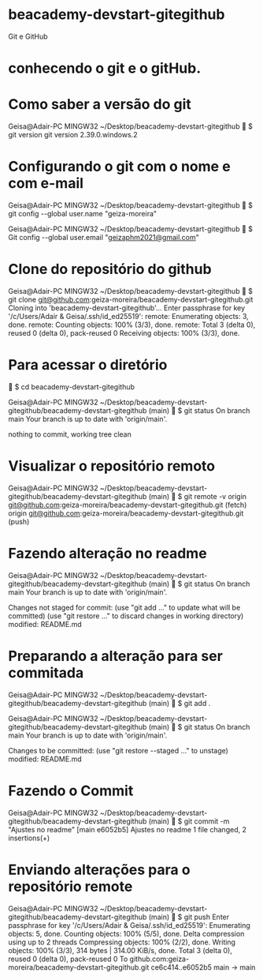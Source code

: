 # beacademy-devstart-gitegithub
Git e GitHub

# conhecendo o git e o gitHub.


# Como saber a versão do git
Geisa@Adair-PC MINGW32 ~/Desktop/beacademy-devstart-gitegithub
	$ git version
git version 2.39.0.windows.2


# Configurando o git com o nome e com e-mail
Geisa@Adair-PC MINGW32 ~/Desktop/beacademy-devstart-gitegithub
	$ git config --global user.name "geiza-moreira"

Geisa@Adair-PC MINGW32 ~/Desktop/beacademy-devstart-gitegithub
	$ Git config --global user.email "geizaphm2021@gmail.com"




# Clone do repositório do github

Geisa@Adair-PC MINGW32 ~/Desktop/beacademy-devstart-gitegithub
	$ git clone git@github.com:geiza-moreira/beacademy-devstart-gitegithub.git
Cloning into 'beacademy-devstart-gitegithub'...
Enter passphrase for key '/c/Users/Adair & Geisa/.ssh/id_ed25519':
remote: Enumerating objects: 3, done.
remote: Counting objects: 100% (3/3), done.
remote: Total 3 (delta 0), reused 0 (delta 0), pack-reused 0
Receiving objects: 100% (3/3), done.


# Para acessar o diretório 

	$ cd beacademy-devstart-gitegithub

Geisa@Adair-PC MINGW32 ~/Desktop/beacademy-devstart-gitegithub/beacademy-devstart-gitegithub (main)
	$ git status
On branch main
Your branch is up to date with 'origin/main'.

nothing to commit, working tree clean


# Visualizar o repositório remoto
Geisa@Adair-PC MINGW32 ~/Desktop/beacademy-devstart-gitegithub/beacademy-devstart-gitegithub (main)
	$ git remote -v
origin  git@github.com:geiza-moreira/beacademy-devstart-gitegithub.git (fetch)
origin  git@github.com:geiza-moreira/beacademy-devstart-gitegithub.git (push)

# Fazendo alteração no readme
Geisa@Adair-PC MINGW32 ~/Desktop/beacademy-devstart-gitegithub/beacademy-devstart-gitegithub (main)
	$ git status
On branch main
Your branch is up to date with 'origin/main'.

Changes not staged for commit:
  (use "git add <file>..." to update what will be committed)
  (use "git restore <file>..." to discard changes in working directory)
        modified:   README.md


# Preparando a alteração para ser commitada
Geisa@Adair-PC MINGW32 ~/Desktop/beacademy-devstart-gitegithub/beacademy-devstart-gitegithub (main)
	$ git add .

Geisa@Adair-PC MINGW32 ~/Desktop/beacademy-devstart-gitegithub/beacademy-devstart-gitegithub (main)
	$ git status
On branch main
Your branch is up to date with 'origin/main'.

Changes to be committed:
  (use "git restore --staged <file>..." to unstage)
        modified:   README.md


# Fazendo o Commit
Geisa@Adair-PC MINGW32 ~/Desktop/beacademy-devstart-gitegithub/beacademy-devstart-gitegithub (main)
	$ git commit -m "Ajustes no readme"
[main e6052b5] Ajustes no readme
 1 file changed, 2 insertions(+)


# Enviando alterações para o repositório remote
Geisa@Adair-PC MINGW32 ~/Desktop/beacademy-devstart-gitegithub/beacademy-devstart-gitegithub (main)
	$ git push
Enter passphrase for key '/c/Users/Adair & Geisa/.ssh/id_ed25519':
Enumerating objects: 5, done.
Counting objects: 100% (5/5), done.
Delta compression using up to 2 threads
Compressing objects: 100% (2/2), done.
Writing objects: 100% (3/3), 314 bytes | 314.00 KiB/s, done.
Total 3 (delta 0), reused 0 (delta 0), pack-reused 0
To github.com:geiza-moreira/beacademy-devstart-gitegithub.git
   ce6c414..e6052b5  main -> main
